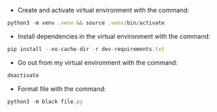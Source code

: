 * Create and activate virtual environment with the command: 
```js
python3 -m venv .venv && source .venv/bin/activate
```
* Install dependencies in the virtual environment with the command:
```js
pip install --no-cache-dir -r dev-requirements.txt
```
* Go out from my virtual environment with the command:
```js
deactivate
```
* Format file with the command:
```js
python3 -m black file.py
```